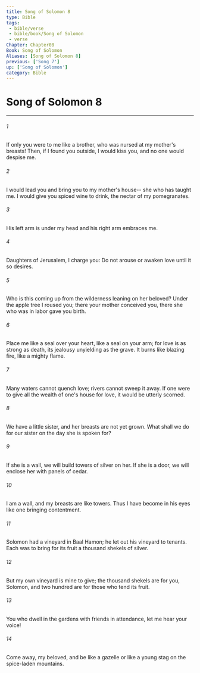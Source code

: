 ```yaml
---
title: Song of Solomon 8
type: Bible
tags:
 - bible/verse
 - bible/book/Song of Solomon
 - verse
Chapter: Chapter08
Book: Song of Solomon
Aliases: [Song of Solomon 8]
previous: ['Song 7']
up: ['Song of Solomon']
category: Bible
---
```

# Song of Solomon 8

***


###### 1 
If only you were to me like a brother, who was nursed at my mother's breasts! Then, if I found you outside, I would kiss you, and no one would despise me. 

###### 2 
I would lead you and bring you to my mother's house-- she who has taught me. I would give you spiced wine to drink, the nectar of my pomegranates. 

###### 3 
His left arm is under my head and his right arm embraces me. 

###### 4 
Daughters of Jerusalem, I charge you: Do not arouse or awaken love until it so desires. 

###### 5 
Who is this coming up from the wilderness leaning on her beloved? Under the apple tree I roused you; there your mother conceived you, there she who was in labor gave you birth. 

###### 6 
Place me like a seal over your heart, like a seal on your arm; for love is as strong as death, its jealousy unyielding as the grave. It burns like blazing fire, like a mighty flame. 

###### 7 
Many waters cannot quench love; rivers cannot sweep it away. If one were to give all the wealth of one's house for love, it would be utterly scorned. 

###### 8 
We have a little sister, and her breasts are not yet grown. What shall we do for our sister on the day she is spoken for? 

###### 9 
If she is a wall, we will build towers of silver on her. If she is a door, we will enclose her with panels of cedar. 

###### 10 
I am a wall, and my breasts are like towers. Thus I have become in his eyes like one bringing contentment. 

###### 11 
Solomon had a vineyard in Baal Hamon; he let out his vineyard to tenants. Each was to bring for its fruit a thousand shekels of silver. 

###### 12 
But my own vineyard is mine to give; the thousand shekels are for you, Solomon, and two hundred are for those who tend its fruit. 

###### 13 
You who dwell in the gardens with friends in attendance, let me hear your voice! 

###### 14 
Come away, my beloved, and be like a gazelle or like a young stag on the spice-laden mountains. 
